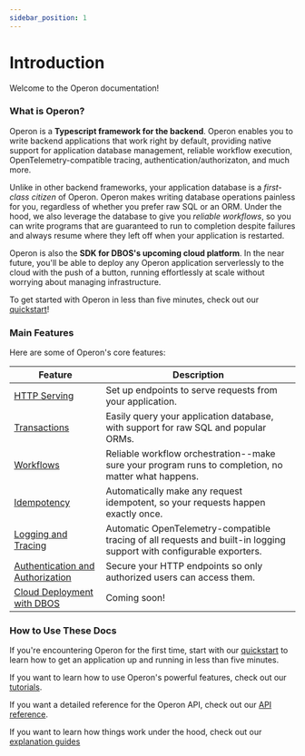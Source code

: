 ```yaml
---
sidebar_position: 1
---
```


# Introduction

Welcome to the Operon documentation!

### What is Operon?

Operon is a **Typescript framework for the backend**.
Operon enables you to write backend applications that work right by default, providing native support for application database management, reliable workflow execution, OpenTelemetry-compatible tracing, authentication/authorizaton, and much more.

Unlike in other backend frameworks, your application database is a _first-class citizen_ of Operon.
Operon makes writing database operations painless for you, regardless of whether you prefer raw SQL or an ORM.
Under the hood, we also leverage the database to give you _reliable workflows_, so you can write programs that are guaranteed to run to completion despite failures and always resume where they left off when your application is restarted.

Operon is also the **SDK for DBOS's upcoming cloud platform**.
In the near future, you'll be able to deploy any Operon application serverlessly to the cloud with the push of a button, running effortlessly at scale without worrying about managing infrastructure.

To get started with Operon in less than five minutes, check out our [quickstart](./getting-started/quickstart)!

### Main Features

Here are some of Operon's core features:

| Feature                                                                  | Description                                                                                                                                                                                      |
| ------------------------------------------------------------------------ | ------------------------------------------------------------------------------------------------------------------------------------------------------------------------------------------------ |
| [HTTP Serving](./tutorials/transaction-tutorial)                         | Set up endpoints to serve requests from your application.
| [Transactions](./tutorials/transaction-tutorial)                         | Easily query your application database, with support for raw SQL and popular ORMs.
| [Workflows](./tutorials/workflow-tutorial)                               | Reliable workflow orchestration--make sure your program runs to completion, no matter what happens.
| [Idempotency](./tutorials/idempotency)                                   | Automatically make any request idempotent, so your requests happen exactly once.
| [Logging and Tracing](./tutorials/idempotency)                           | Automatic OpenTelemetry-compatible tracing of all requests and built-in logging support with configurable exporters.
| [Authentication and Authorization](..)                                   | Secure your HTTP endpoints so only authorized users can access them.
| [Cloud Deployment with DBOS](https://dbos.dev)                           | Coming soon!


### How to Use These Docs

If you're encountering Operon for the first time, start with our [quickstart](./getting-started/quickstart) to learn how to get an application up and running in less than five minutes.

If you want to learn how to use Operon's powerful features, check out our [tutorials](./category/tutorials).

If you want a detailed reference for the Operon API, check out our [API reference](./category/api-reference).

If you want to learn how things work under the hood, check out our [explanation guides](./category/concepts-and-explanations)